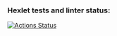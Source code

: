 ### Hexlet tests and linter status:
[![Actions Status](https://github.com/susemaa/frontend-project-11/workflows/hexlet-check/badge.svg)](https://github.com/susemaa/frontend-project-11/actions)